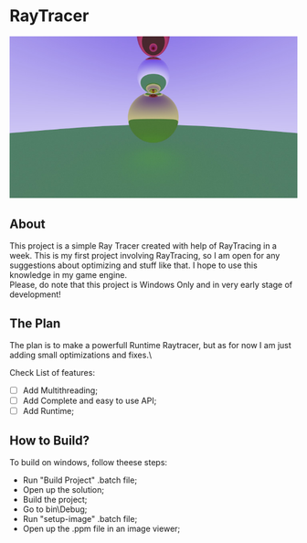 # RayTracer

![Logo](/Resources/logo.jpg "MarineGEO logo")

## About
This project is a simple Ray Tracer created with help of RayTracing in a week. This is my first project involving RayTracing, 
so I am open for any suggestions about optimizing and stuff like that. I hope to use this knowledge in my game engine.\
Please, do note that this project is Windows Only and in very early stage of development!

## The Plan
The plan is to make a powerfull Runtime Raytracer, but as for now I am just adding small optimizations and fixes.\

Check List of features:
- [ ] Add Multithreading;
- [ ] Add Complete and easy to use API;
- [ ] Add Runtime;

## How to Build?
To build on windows, follow theese steps:
- Run "Build Project" .batch file;
- Open up the solution;
- Build the project;
- Go to bin\Debug\;
- Run "setup-image" .batch file;
- Open up the .ppm file in an image viewer; 
